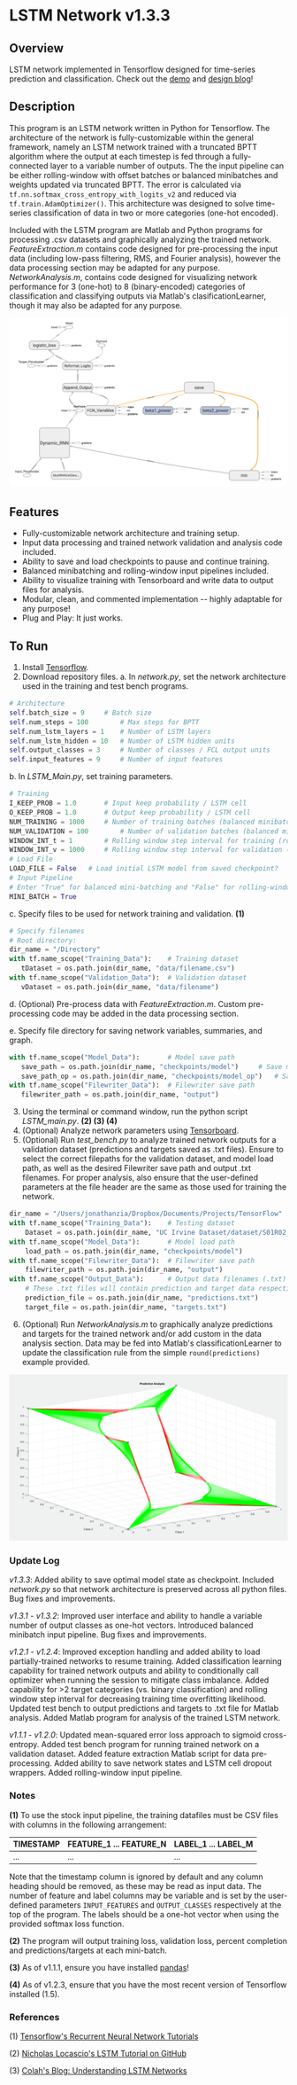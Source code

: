 # LSTM Network v1.3.3

## Overview
LSTM network implemented in Tensorflow designed for time-series prediction and classification. Check out the [demo](https://youtu.be/DSzegLte0Iw) and [design blog](https://www.jonzia.me/projects/lstm-tensorflow)!

## Description
This program is an LSTM network written in Python for Tensorflow. The architecture of the network is fully-customizable within the general framework, namely an LSTM network trained with a truncated BPTT algorithm where the output at each timestep is fed through a fully-connected layer to a variable number of outputs. The the input pipeline can be either rolling-window with offset batches or balanced minibatches and weights updated via truncated BPTT. The error is calculated via `tf.nn.softmax_cross_entropy_with_logits_v2` and reduced via `tf.train.AdamOptimizer()`. This architecture was designed to solve time-series classification of data in two or more categories (one-hot encoded).

Included with the LSTM program are Matlab and Python programs for processing .csv datasets and graphically analyzing the trained network. *FeatureExtraction.m* contains code designed for pre-processing the input data (including low-pass filtering, RMS, and Fourier analysis), however the data processing section may be adapted for any purpose. *NetworkAnalysis.m*, contains code designed for visualizing network performance for 3 (one-hot) to 8 (binary-encoded) categories of classification and classifying outputs via Matlab's clasificationLearner, though it may also be adapted for any purpose.

![Tensorboard Graph](https://raw.githubusercontent.com/jonzia/LSTM_Network/master/Media/Graph122.PNG)

## Features
- Fully-customizable network architecture and training setup.
- Input data processing and trained network validation and analysis code included.
- Ability to save and load checkpoints to pause and continue training.
- Balanced minibatching and rolling-window input pipelines included.
- Ability to visualize training with Tensorboard and write data to output files for analysis.
- Modular, clean, and commented implementation -- highly adaptable for any purpose!
- Plug and Play: It just works.

## To Run
1. Install [Tensorflow](https://www.tensorflow.org/install/).
2. Download repository files.
  a. In *network.py*, set the network architecture used in the training and test bench programs.
  ```python
# Architecture
self.batch_size = 9		# Batch size
self.num_steps = 100		# Max steps for BPTT
self.num_lstm_layers = 1	# Number of LSTM layers
self.num_lstm_hidden = 10	# Number of LSTM hidden units
self.output_classes = 3		# Number of classes / FCL output units
self.input_features = 9		# Number of input features
  ```
  b. In *LSTM_Main.py*, set training parameters.
  ```python
# Training
I_KEEP_PROB = 1.0		# Input keep probability / LSTM cell
O_KEEP_PROB = 1.0		# Output keep probability / LSTM cell
NUM_TRAINING = 1000		# Number of training batches (balanced minibatches)
NUM_VALIDATION = 100		# Number of validation batches (balanced minibatches)
WINDOW_INT_t = 1		# Rolling window step interval for training (rolling window)
WINDOW_INT_v = 1000		# Rolling window step interval for validation (rolling window)
# Load File
LOAD_FILE = False 	# Load initial LSTM model from saved checkpoint?
# Input Pipeline
# Enter "True" for balanced mini-batching and "False" for rolling-window
MINI_BATCH = True
  ```
  c. Specify files to be used for network training and validation. **(1)**
 ```python
# Specify filenames
# Root directory:
dir_name = "/Directory"
with tf.name_scope("Training_Data"):	# Training dataset
	tDataset = os.path.join(dir_name, "data/filename.csv")
with tf.name_scope("Validation_Data"):	# Validation dataset
	vDataset = os.path.join(dir_name, "data/filename")
 ```
  d. (Optional) Pre-process data with *FeatureExtraction.m*. Custom pre-processing code may be added in the data processing section.
  
  e. Specify file directory for saving network variables, summaries, and graph.
 ```python
with tf.name_scope("Model_Data"):		# Model save path
	save_path = os.path.join(dir_name, "checkpoints/model")		# Save model at each step
	save_path_op = os.path.join(dir_name, "checkpoints/model_op")	# Save optimal model
with tf.name_scope("Filewriter_Data"):	# Filewriter save path
	filewriter_path = os.path.join(dir_name, "output")
 ```
3. Using the terminal or command window, run the python script *LSTM_main.py*. **(2) (3) (4)**
4. (Optional) Analyze network parameters using [Tensorboard](https://www.tensorflow.org/get_started/summaries_and_tensorboard).
5. (Optional) Run *test_bench.py* to analyze trained network outputs for a validation dataset (predictions and targets saved as .txt files). Ensure to select the correct filepaths for the validation dataset, and model load path, as well as the desired Filewriter save path and output .txt filenames. For proper analysis, also ensure that the user-defined parameters at the file header are the same as those used for training the network.
```python
dir_name = "/Users/jonathanzia/Dropbox/Documents/Projects/TensorFlow"
with tf.name_scope("Training_Data"):	# Testing dataset
	Dataset = os.path.join(dir_name, "UC Irvine Dataset/dataset/S01R02_lpf.csv")
with tf.name_scope("Model_Data"):		# Model load path
	load_path = os.path.join(dir_name, "checkpoints/model")
with tf.name_scope("Filewriter_Data"):	# Filewriter save path
	filewriter_path = os.path.join(dir_name, "output")
with tf.name_scope("Output_Data"):		# Output data filenames (.txt)
	# These .txt files will contain prediction and target data respectively for Matlab analysis
	prediction_file = os.path.join(dir_name, "predictions.txt")
	target_file = os.path.join(dir_name, "targets.txt")
```
6. (Optional) Run *NetworkAnalysis.m* to graphically analyze predictions and targets for the trained network and/or add custom in the data analysis section. Data may be fed into Matlab's classificationLearner to update the classification rule from the simple `round(predictions)` example provided.

![Example NetworkAnalysis.m Output](https://raw.githubusercontent.com/jonzia/LSTM_Network/master/Media/ExamplePredictionAnalysis.png)

### Update Log
_v1.3.3_: Added ability to save optimal model state as checkpoint. Included *network.py* so that network architecture is preserved across all python files. Bug fixes and improvements.

_v1.3.1_ - _v1.3.2_: Improved user interface and ability to handle a variable number of output classes as one-hot vectors. Introduced balanced minibatch input pipeline. Bug fixes and improvements.

_v1.2.1_ - _v1.2.4_: Improved exception handling and added ability to load partially-trained networks to resume training. Added classification learning capability for trained network outputs and ability to conditionally call optimizer when running the session to mitigate class imbalance. Added capability for >2 target categories (vs. binary classification) and rolling window step interval for decreasing training time overfitting likelihood. Updated test bench to output predictions and targets to .txt file for Matlab analysis. Added Matlab program for analysis of the trained LSTM network.

_v1.1.1_ - _v1.2.0_: Updated mean-squared error loss approach to sigmoid cross-entropy. Added test bench program for running trained network on a validation dataset. Added feature extraction Matlab script for data pre-processing. Added ability to save network states and LSTM cell dropout wrappers. Added rolling-window input pipeline.

### Notes
**(1)** To use the stock input pipeline, the training datafiles must be CSV files with columns in the following arrangement:

TIMESTAMP | FEATURE_1 ... FEATURE_N | LABEL_1 ... LABEL_M
----------|-------------------------|------
... | ... | ...

Note that the timestamp column is ignored by default and any column heading should be removed, as these may be read as input data. The number of feature and label columns may be variable and is set by the user-defined parameters `INPUT_FEATURES` and `OUTPUT_CLASSES` respectively at the top of the program. The labels should be a one-hot vector when using the provided softmax loss function.

**(2)** The program will output training loss, validation loss, percent completion and predictions/targets at each mini-batch.

**(3)** As of v1.1.1, ensure you have installed [pandas](https://pandas.pydata.org/pandas-docs/stable/install.html)!

**(4)** As of v1.2.3, ensure that you have the most recent version of Tensorflow installed (1.5).

### References
(1) [Tensorflow's Recurrent Neural Network Tutorials](https://www.tensorflow.org/tutorials/recurrent)

(2) [Nicholas Locascio's LSTM Tutorial on GitHub](https://github.com/nicholaslocascio/bcs-lstm/blob/master/Lab.ipynb)

(3) [Colah's Blog: Understanding LSTM Networks](http://colah.github.io/posts/2015-08-Understanding-LSTMs/)
